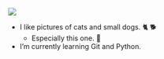 ![](https://i.etsystatic.com/6071694/r/il/742290/734327943/il_570xN.734327943_csno.jpg)
- I like pictures of cats and small dogs. 🐈 🐕
  - Especially this one. 🔼
- I’m currently learning Git and Python.

<!---
useruserwr/useruserwr is a ✨ special ✨ repository because its `README.md` (this file) appears on your GitHub profile.
You can click the Preview link to take a look at your changes.
--->
